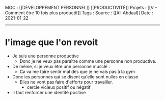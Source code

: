 MOC : [[DÉVELOPPEMENT PERSONNEL]] [[PRODUCTIVITÉ]]
Projets : [[V - Comment être 10 fois plus productif]]
Tags : 
Source : [[Ali Abdaal]]
Date : 2021-01-22
***

# l'image que l'on revoit
* Je suis une personne productive
	* Donc je ne veux pas paraître comme une personne non productive.
* De même, si je veux être une personne musclé :
	* Ca va me faire sentir mal dès que je ne vais pas à la gym
* Donc les personnes qui se disent qu'elle sont nulles en classe
	* Elles ne vont pas faire d'efforts pour travailler.
		* cercle vicieux positif ou négatif
* Il faut renforcer une identité positive
